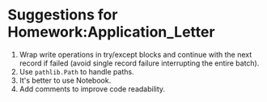 # Suggestions for Homework:Application_Letter

1. Wrap write operations in try/except blocks and continue with the next record if failed (avoid single record failure interrupting the entire batch).
2. Use `pathlib.Path` to handle paths.
3. It's better to use Notebook.
4. Add comments to improve code readability.